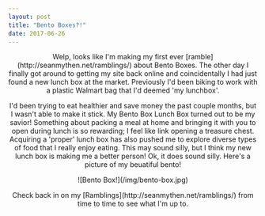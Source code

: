```yaml
---
layout: post
title: "Bento Boxes?!"
date: 2017-06-26
---
```

<p align="center">
Welp, looks like I'm making my first ever [ramble](http://seanmythen.net/ramblings/) about Bento Boxes.
The other day I finally got around to getting my site back online and coincidentally I had just found a new lunch box at the market.
Previously I'd been biking to work with a plastic Walmart bag that I'd deemed 'my lunchbox'.
</p>
<p align="center">
I'd been trying to eat healthier and save money the past couple months, but I wasn't able to make it stick.  My Bento Box Lunch Box turned out to be my savior!  Something about packing a meal at home and bringing it with you to open during lunch is so rewarding; I feel like link opening a treasure chest.  Acquiring a 'proper' lunch box has also pushed me to explore diverse types of food that I really enjoy eating.  This may sound silly, but I think my new lunch box is making me a better person! Ok, it does sound silly.  Here's a picture of my beuatiful bento!
</p>
<p align="center">
![Bento Box!](/img/bento-box.jpg)
</p>
<p align="center">
Check back in on my [Ramblings](http://seanmythen.net/ramblings/) from time to time to see what I'm up to.
</p>
